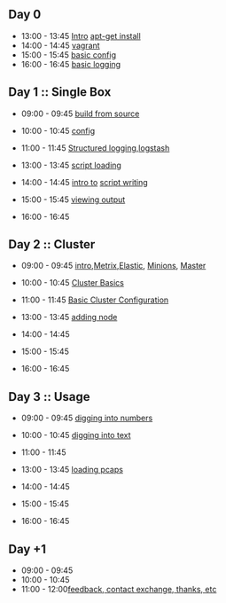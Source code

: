 
## Day 0

 * 13:00 - 13:45 [Intro](/bro/day_intro/README.md)  [apt-get install](/bro/day_intro/AptGetInstall.md)
 * 14:00 - 14:45 [vagrant](/bro/day_intro/BTIGEK-easybutton-singlehost.sh)
 * 15:00 - 15:45 [basic config](/bro/day_intro/BasicConf.md)
 * 16:00 - 16:45 [basic logging](/bro/day_intro/BasicLogging.md)

## Day 1 :: Single Box

 * 09:00 - 09:45 [build from source](/bro/day_1/BuildFromSource.md)
 * 10:00 - 10:45 [config](/bro/day_1/Config.md)
 * 11:00 - 11:45 [Structured logging](/bro/day_1/AdvancedLogging0.md),[logstash](/bro/day_1/AdvancedLoggingLogstash.md)


 * 13:00 - 13:45 [script loading](/bro/day_1/LoadScript.md)
 * 14:00 - 14:45 [intro to](/bro/day_intro/BasicScripting.md) [script writing](/bro/day_intro/Scripting.md) 
 * 15:00 - 15:45 [viewing output]()
 * 16:00 - 16:45


## Day 2 :: Cluster

* 09:00 - 09:45 [intro](/bro/day_2/README.md),[Metrix](/bro/day_2/SetUpMetrics.md),[Elastic](/bro/day_2/SetUpElastic.md), [Minions](/bro/day_2/SetUpMinions.md), [Master](/bro/day_2/SetUpMaster.md)
* 10:00 - 10:45 [Cluster Basics](/bro/day_2/ClusterBasics.md)
* 11:00 - 11:45 [Basic Cluster Configuration](/bro/day_2/ClusterConf.md)


* 13:00 - 13:45 [adding node](/bro/day_2/ClusterAddNode.md)
* 14:00 - 14:45
* 15:00 - 15:45
* 16:00 - 16:45


## Day 3 :: Usage

* 09:00 - 09:45 [digging into numbers](/common/Telegraf.md)
* 10:00 - 10:45 [digging into text](/common/Kibana4.md)
* 11:00 - 11:45 []()


* 13:00 - 13:45 [loading pcaps](/bro/day_3/LoadPcaps.md)
* 14:00 - 14:45
* 15:00 - 15:45
* 16:00 - 16:45

## Day +1

* 09:00 - 09:45 []()
* 10:00 - 10:45[]()
* 11:00 - 12:00[feedback, contact exchange, thanks, etc]()
